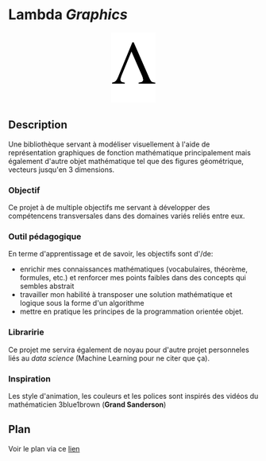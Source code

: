 # Lambda _Graphics_

<p align="center">
	<img src="res/transparent.png" width="90" height="141"/>
</p>


## Description
Une bibliothèque servant à modéliser visuellement à l'aide de représentation graphiques de fonction mathématique principalement mais également d'autre objet mathématique tel que des figures géométrique, vecteurs jusqu'en 3 dimensions.

### Objectif
Ce projet à de multiple objectifs me servant à développer des compétencens transversales dans des domaines variés reliés entre eux.

### Outil pédagogique
En terme d'apprentissage et de savoir, les objectifs sont d'/de: 
- enrichir mes connaissances mathématiques (vocabulaires, théorème, formules, etc.) et renforcer mes points faibles dans des concepts qui sembles abstrait
- travailler mon habilité à transposer une solution mathématique et logique sous la forme d'un algorithme
- mettre en pratique les principes de la programmation orientée objet.

### Libraririe
Ce projet me servira également de noyau pour d'autre projet personneles liés au _data science_ (Machine Learning pour ne citer que ça).


### Inspiration
Les style d'animation, les couleurs et les polices sont inspirés des vidéos du mathématicien 3blue1brown (__Grand Sanderson__)

## Plan

Voir le plan via ce [lien](https://github.com/lemarcque/lambda/blob/master/todolist.md)
